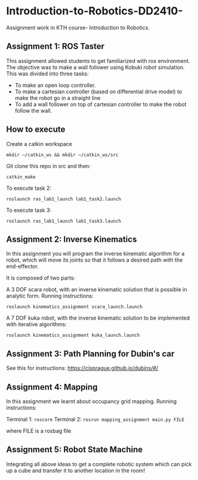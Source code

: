 # Introduction-to-Robotics-DD2410-
Assignment work in KTH course- Introduction to Robotics.

## Assignment 1: ROS Taster
This assignment allowed students to get familiarized with ros environment. The objective was to make a wall follower using Kobuki robot simulation. This was divided into three tasks:

- To make an open loop controller. 
- To make a cartesian controller (based on differential drive model) to make the robot go in a straight line
- To add a wall follower on top of cartesian controller to make the robot follow the wall.

## How to execute
Create a catkin workspace

`mkdir ~/catkin_ws && mkdir ~/catkin_ws/src`

Git clone this repo in src and then:

`catkin_make`

To execute task 2: 

`roslaunch ras_lab1_launch lab1_task2.launch`

To execute task 3:

`roslaunch ras_lab1_launch lab1_task3.launch`

## Assignment 2: Inverse Kinematics
In this assignment you will program the inverse kinematic algorithm for a robot, which will move its joints so that it follows a desired path with the end-effector. 

It is composed of two parts:

A 3 DOF scara robot, with an inverse kinematic solution that is possible in analytic form. Running instructions: 

`roslaunch kinematics_assignment scara_launch.launch`

A 7 DOF kuka robot, with the inverse kinematic solution to be implemented with iterative algorithms:

`roslaunch kinematics_assignment kuka_launch.launch`

## Assignment 3: Path Planning for Dubin's car
See this for instructions: https://cisprague.github.io/dubins/#/

## Assignment 4: Mapping
In this assignment we learnt about occupancy grid mapping. Running instructions: 

Terminal 1: `roscore`
Terminal 2: `rosrun mapping_assignment main.py FILE` 

where FILE is a rosbag file 

## Assignment 5: Robot State Machine
Integrating all above ideas to get a complete robotic system which can pick up a cube and transfer it to another location in the room!
